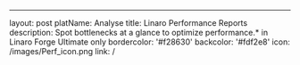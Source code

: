 ---
layout: post
platName: Analyse
title: Linaro Performance Reports
description: Spot bottlenecks at a glance to optimize performance.* in Linaro Forge Ultimate only
bordercolor: '#f28630'
backcolor: '#fdf2e8'
icon: /images/Perf_icon.png
link: /